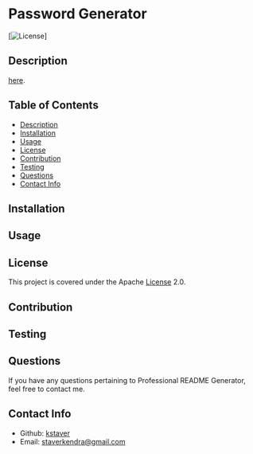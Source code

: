 # Password Generator

[![License](https://img.shields.io/badge/License-Apache%202.0-blue.svg)]

## Description
[here](https://kstaver.github.io/Password-Generator/).

## Table of Contents
- [Description](#description)
- [Installation](#installation)
- [Usage](#usage)
- [License](#license)
- [Contribution](#contribution)
- [Testing](#test)
- [Questions](#questions)
- [Contact Info](#contact-info)

## Installation


## Usage


## License
This project is covered under the Apache [License](https://opensource.org/licenses/Apache-2.0) 2.0.

## Contribution


## Testing


## Questions
If you have any questions pertaining to Professional README Generator, feel free to contact me.

## Contact Info
- Github: [kstaver](https://github.com/kstaver)
- Email: staverkendra@gmail.com
